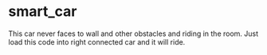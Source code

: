 # smart_car
This car never faces to wall and other obstacles and riding in the room.
Just load this code into right connected car and it will ride.
